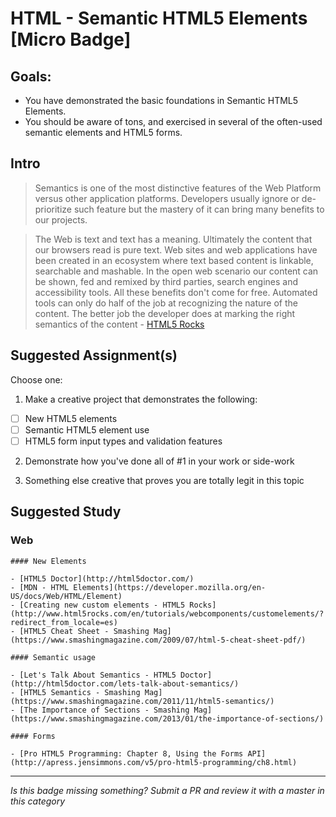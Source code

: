 HTML - Semantic HTML5 Elements [Micro Badge]
==============================================


Goals:
------

- You have demonstrated the basic foundations in Semantic HTML5 Elements.
- You should be aware of tons, and exercised in several of the often-used semantic elements and HTML5 forms.


Intro
-----

> Semantics is one of the most distinctive features of the Web Platform versus other application platforms. Developers usually ignore or de-prioritize such feature but the mastery of it can bring many benefits to our projects. 

> The Web is text and text has a meaning. Ultimately the content that our browsers read is pure text. Web sites and web applications have been created in an ecosystem where text based content is linkable, searchable and mashable. In the open web scenario our content can be shown, fed and remixed by third parties, search engines and accessibility tools. All these benefits don't come for free. Automated tools can only do half of the job at recognizing the nature of the content. The better job the developer does at marking the right semantics of the content - [HTML5 Rocks](http://www.html5rocks.com/en/features/semantics)



Suggested Assignment(s)
-----------------------

Choose one:

1) Make a creative project that demonstrates the following: 
- [ ] New HTML5 elements
- [ ] Semantic HTML5 element use
- [ ] HTML5 form input types and validation features
 
2) Demonstrate how you've done all of #1 in your work or side-work

3) Something else creative that proves you are totally legit in this topic


Suggested Study
---------------

### Web

    #### New Elements

    - [HTML5 Doctor](http://html5doctor.com/)
    - [MDN - HTML Elements](https://developer.mozilla.org/en-US/docs/Web/HTML/Element)
    - [Creating new custom elements - HTML5 Rocks](http://www.html5rocks.com/en/tutorials/webcomponents/customelements/?redirect_from_locale=es)
    - [HTML5 Cheat Sheet - Smashing Mag](https://www.smashingmagazine.com/2009/07/html-5-cheat-sheet-pdf/)
    	
    #### Semantic usage

    - [Let's Talk About Semantics - HTML5 Doctor](http://html5doctor.com/lets-talk-about-semantics/)
    - [HTML5 Semantics - Smashing Mag](https://www.smashingmagazine.com/2011/11/html5-semantics/)
    - [The Importance of Sections - Smashing Mag](https://www.smashingmagazine.com/2013/01/the-importance-of-sections/)

    #### Forms

    - [Pro HTML5 Programming: Chapter 8, Using the Forms API](http://apress.jensimmons.com/v5/pro-html5-programming/ch8.html)


-----

*Is this badge missing something? Submit a PR and review it with a master in this category*
